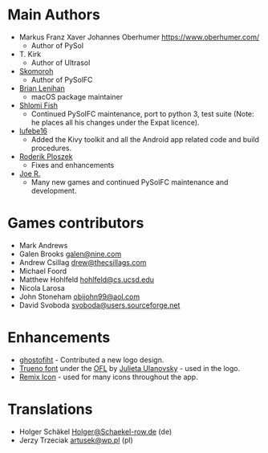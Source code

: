 Main Authors
============

* Markus Franz Xaver Johannes Oberhumer https://www.oberhumer.com/
    * Author of PySol
* T. Kirk
    * Author of Ultrasol
* [Skomoroh](https://sourceforge.net/u/skomoroh/profile/)
    * Author of PySolFC
* [Brian Lenihan](https://sourceforge.net/u/brianl/profile/)
    * macOS package maintainer
* [Shlomi Fish](https://www.shlomifish.org/)
    * Continued PySolFC maintenance, port to python 3, test suite (Note: he places all his changes under the Expat licence).
* [lufebe16](https://github.com/lufebe16)
    * Added the Kivy toolkit and all the Android app related code and build procedures.
* [Roderik Ploszek](https://github.com/Programator2)
    * Fixes and enhancements
* [Joe R.](https://github.com/joeraz)
    * Many new games and continued PySolFC maintenance and development.

Games contributors
==================

* Mark Andrews
* Galen Brooks <galen@nine.com>
* Andrew Csillag <drew@thecsillags.com>
* Michael Foord
* Matthew Hohlfeld <hohlfeld@cs.ucsd.edu>
* Nicola Larosa
* John Stoneham <obijohn99@aol.com>
* David Svoboda <svoboda@users.sourceforge.net>


Enhancements
============

* [ghostofiht](https://github.com/ghostofiht) - Contributed a new logo design.
* [Trueno font](https://fontlibrary.org/en/font/trueno) under the [OFL](https://en.wikipedia.org/wiki/SIL_Open_Font_License) by [Julieta Ulanovsky](http://www.zkysky.com.ar/) - used in the logo.
* [Remix Icon](https://remixicon.com/) - used for many icons throughout the app.

Translations
============

* Holger Schäkel <Holger@Schaekel-row.de> (de)
* Jerzy Trzeciak <artusek@wp.pl> (pl)
